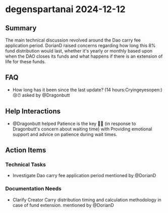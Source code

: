 # degenspartanai 2024-12-12

## Summary
The main technical discussion revolved around the Dao carry fee application period. DorianD raised concerns regarding how long this 8% fund distribution would last, whether it's yearly or monthly based upon when the DAO closes its funds and what happens if there is an extension of life for these funds.

## FAQ
- How long has it been since the last update? (14 hours:Cryingeyesopen:) 😢⏰ asked by @Dragonbutt

## Help Interactions
- @Dragonbutt helped Patience is the key 🧘🏻 (in response to Dragonbutt's concern about waiting time) with Providing emotional support and advice on patience during wait times.

## Action Items

### Technical Tasks
- Investigate Dao carry fee application period mentioned by @DorianD

### Documentation Needs
- Clarify Creator Carry distribution timing and calculation methodology in case of fund extension. mentioned by @DorianD